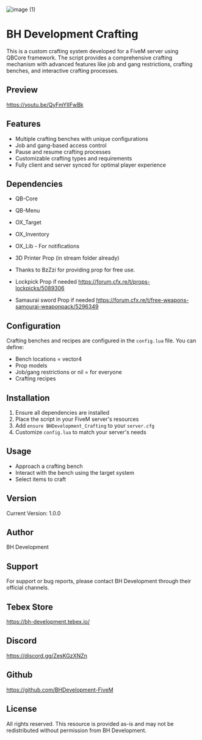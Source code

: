 ![image (1)](https://github.com/user-attachments/assets/b17c51b3-a120-4849-abc9-6eded09b2559)

# BH Development Crafting

This is a custom crafting system developed for a FiveM server using QBCore framework. The script provides a comprehensive crafting mechanism with advanced features like job and gang restrictions, crafting benches, and interactive crafting processes.

## Preview

https://youtu.be/QyFmYIIFwBk

## Features

- Multiple crafting benches with unique configurations
- Job and gang-based access control
- Pause and resume crafting processes
- Customizable crafting types and requirements
- Fully client and server synced for optimal player experience

## Dependencies

- QB-Core
- QB-Menu
- OX_Target
- OX_Inventory
- OX_Lib - For notifications 

- 3D Printer Prop (in stream folder already) 
- Thanks to BzZzi for providing prop for free use.

- Lockpick Prop if needed
https://forum.cfx.re/t/props-lockpicks/5089306

- Samaurai sword Prop if needed
https://forum.cfx.re/t/free-weapons-samourai-weaponpack/5296349

## Configuration

Crafting benches and recipes are configured in the `config.lua` file. You can define:
- Bench locations = vector4
- Prop models
- Job/gang restrictions or nil = for everyone
- Crafting recipes

## Installation

1. Ensure all dependencies are installed
2. Place the script in your FiveM server's resources
3. Add `ensure BHDevelopment_Crafting` to your `server.cfg`
4. Customize `config.lua` to match your server's needs

## Usage
- Approach a crafting bench
- Interact with the bench using the target system
- Select items to craft

## Version

Current Version: 1.0.0

## Author

BH Development

## Support

For support or bug reports, please contact BH Development through their official channels.

## Tebex Store

https://bh-development.tebex.io/

## Discord

https://discord.gg/ZesKGzXNZn

## Github

https://github.com/BHDevelopment-FiveM

## License

All rights reserved. This resource is provided as-is and may not be redistributed without permission from BH Development.

